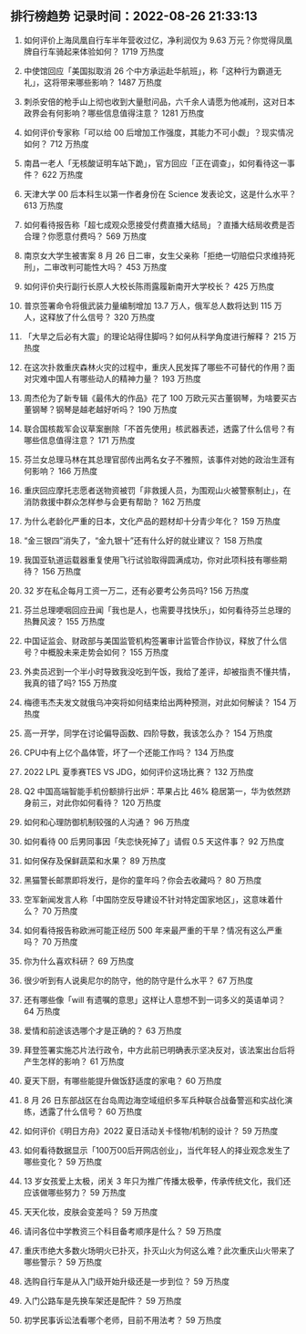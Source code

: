 
## 排行榜趋势 记录时间：2022-08-26 21:33:13
  
  1. 如何评价上海凤凰自行车半年营收过亿，净利润仅为 9.63 万元？你觉得凤凰牌自行车骑起来体验如何？ 1719 万热度
    
  2. 中使馆回应「美国拟取消 26 个中方承运赴华航班」，称「这种行为霸道无礼」，这将带来哪些影响？ 1487 万热度
    
  3. 刺杀安倍的枪手山上彻也收到大量慰问品，六千余人请愿为他减刑，这对日本政界会有何影响？哪些信息值得注意？ 1281 万热度
    
  4. 如何评价专家称「可以给 00 后增加工作强度，其能力不可小觑」？现实情况如何？ 712 万热度
    
  5. 南昌一老人「无核酸证明车站下跪」，官方回应「正在调查」，如何看待这一事件？ 622 万热度
    
  6. 天津大学 00 后本科生以第一作者身份在 Science 发表论文，这是什么水平？ 613 万热度
    
  7. 如何看待报告称「超七成观众愿接受付费直播大结局」？直播大结局收费是否合理？你愿意付费吗？ 569 万热度
    
  8. 南京女大学生被害案 8 月 26 日二审，女生父亲称「拒绝一切赔偿只求维持死刑」，二审改判可能性大吗？ 453 万热度
    
  9. 如何评价央行副行长原人大校长陈雨露履新南开大学校长？ 425 万热度
    
  10. 普京签署命令将俄武装力量编制增加 13.7 万人，俄军总人数将达到 115 万人，这释放了什么信号？ 320 万热度
    
  11. 「大旱之后必有大震」的理论站得住脚吗？如何从科学角度进行解释？ 215 万热度
    
  12. 在这次扑救重庆森林火灾的过程中，重庆人民发挥了哪些不可替代的作用？面对灾难中国人有哪些动人的精神力量？ 193 万热度
    
  13. 周杰伦为了新专辑《最伟大的作品》花了 100 万欧元买古董钢琴，为啥要买古董钢琴？钢琴是越老越好听吗？ 190 万热度
    
  14. 联合国核裁军会议草案删除「不首先使用」核武器表述，透露了什么信号？有哪些信息值得注意？ 171 万热度
    
  15. 芬兰女总理马林在其总理官邸传出两名女子不雅照，该事件对她的政治生涯有何影响？ 166 万热度
    
  16. 重庆回应摩托志愿者送物资被罚「非救援人员，为围观山火被警察制止」，在消防救援中群众怎样参与会更有帮助？ 162 万热度
    
  17. 为什么老龄化严重的日本，文化产品的题材却十分青少年化？ 159 万热度
    
  18. “金三银四”消失了，“金九银十”还有什么好的就业建议？ 158 万热度
    
  19. 我国亚轨道运载器重复使用飞行试验取得圆满成功，你对此项科技有哪些期待？ 156 万热度
    
  20. 32 岁在私企每月工资一万二，还有必要考公务员吗? 156 万热度
    
  21. 芬兰总理哽咽回应丑闻「我也是人，也需要寻找快乐」，如何看待芬兰总理的热舞风波？ 155 万热度
    
  22. 中国证监会、财政部与美国监管机构签署审计监管合作协议，释放了什么信号？中概股未来走势会如何？ 155 万热度
    
  23. 外卖员迟到一个半小时导致我没吃到午饭，我给了差评，却被指责不懂共情，我真的错了吗? 155 万热度
    
  24. 梅德韦杰夫发文就俄乌冲突将如何结束给出两种预测，对此如何解读？ 154 万热度
    
  25. 高一开学，同学在讨论偏导函数、四阶导数，我该怎么办？ 154 万热度
    
  26. CPU中有上亿个晶体管，坏了一个还能工作吗？ 134 万热度
    
  27. 2022 LPL 夏季赛TES VS JDG，如何评价这场比赛？ 132 万热度
    
  28. Q2 中国高端智能手机份额排行出炉：苹果占比 46% 稳居第一，华为依然跻身前三，对此你如何看待？ 120 万热度
    
  29. 如何和心理防御机制较强的人沟通？ 96 万热度
    
  30. 如何看待 00 后男同事因「失恋快死掉了」请假 0.5 天这件事？ 92 万热度
    
  31. 如何保存及保鲜蔬菜和水果？ 89 万热度
    
  32. 黑猫警长邮票即将发行，是你的童年吗？你会去收藏吗？ 80 万热度
    
  33. 空军新闻发言人称「中国防空反导建设不针对特定国家地区」，这意味着什么？ 70 万热度
    
  34. 如何看待报告称欧洲可能正经历 500 年来最严重的干旱？情况有这么严重吗？ 70 万热度
    
  35. 你为什么喜欢科研？ 69 万热度
    
  36. 很少听到有人说奥尼尔的防守，他的防守是什么水平？ 67 万热度
    
  37. 还有哪些像「will 有遗嘱的意思」这样让人意想不到一词多义的英语单词？ 64 万热度
    
  38. 爱情和前途该选哪个才是正确的？ 63 万热度
    
  39. 拜登签署实施芯片法行政令，中方此前已明确表示坚决反对，该法案出台后将产生怎样的影响？ 61 万热度
    
  40. 夏天下厨，有哪些能提升做饭舒适度的家电？ 60 万热度
    
  41. 8 月 26 日东部战区在台岛周边海空域组织多军兵种联合战备警巡和实战化演练，透露了什么信号？ 60 万热度
    
  42. 如何评价《明日方舟》2022 夏日活动关卡怪物/机制的设计？ 59 万热度
    
  43. 如何看待数据显示「100万00后开网店创业」，当代年轻人的择业观念发生了哪些变化？ 59 万热度
    
  44. 13 岁女孩爱上太极，闭关 3 年只为推广传播太极拳，传承传统文化，我们还应该做哪些努力？ 59 万热度
    
  45. 天天化妆，皮肤会变差吗？ 59 万热度
    
  46. 请问各位中学教资三个科目备考顺序是什么？ 59 万热度
    
  47. 重庆市绝大多数火场明火已扑灭，扑灭山火为何这么难？此次重庆山火带来了哪些警示？ 59 万热度
    
  48. 选购自行车是从入门级开始升级还是一步到位？ 59 万热度
    
  49. 入门公路车是先换车架还是配件？ 59 万热度
    
  50. 初学民事诉讼法看哪个老师，目前不用法考？ 59 万热度
    